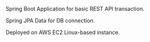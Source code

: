 Spring Boot Application for basic REST API transaction.

Spring JPA Data for DB connection.

Deployed on AWS EC2 Linux-based instance.
